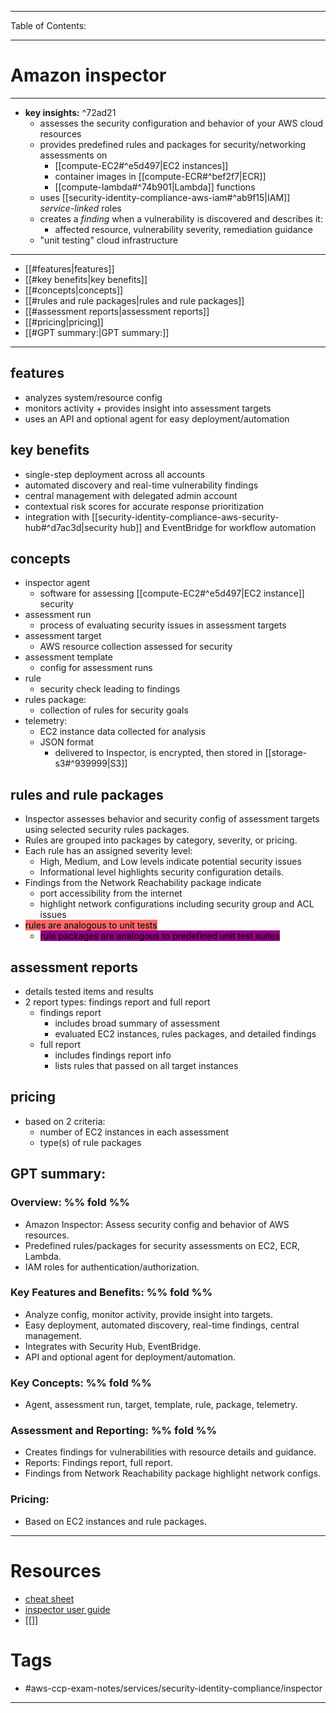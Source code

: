 
---
Table of Contents:

---
# Amazon inspector
---
- **key insights:**  ^72ad21
	- assesses the security configuration and behavior of your AWS cloud resources  
	- provides predefined rules and packages for security/networking assessments on 
		- [[compute-EC2#^e5d497|EC2 instances]]
		- container images in [[compute-ECR#^bef2f7|ECR]]
		- [[compute-lambda#^74b901|Lambda]] functions  
	- uses [[security-identity-compliance-aws-iam#^ab9f15|IAM]] *service-linked* roles
	- creates a *finding* when a vulnerability is discovered and describes it:
		- affected resource, vulnerability severity, remediation guidance
	- "unit testing" cloud infrastructure
---
- [[#features|features]]
- [[#key benefits|key benefits]]
- [[#concepts|concepts]]
- [[#rules and rule packages|rules and rule packages]]
- [[#assessment reports|assessment reports]]
- [[#pricing|pricing]]
- [[#GPT summary:|GPT summary:]]
--- 
## features
- analyzes system/resource config
- monitors activity + provides insight into assessment targets
- uses an API and optional agent for easy deployment/automation
## key benefits
- single-step deployment across all accounts
- automated discovery and real-time vulnerability findings
- central management with delegated admin account
- contextual risk scores for accurate response prioritization
- integration with [[security-identity-compliance-aws-security-hub#^d7ac3d|security hub]] and EventBridge for workflow automation
## concepts
- inspector agent
	- software for assessing [[compute-EC2#^e5d497|EC2 instance]] security
- assessment run
	- process of evaluating security issues in assessment targets
- assessment target
	- AWS resource collection assessed for security
- assessment template
	- config for assessment runs
- rule
	- security check leading to findings
- rules package:
	- collection of rules for security goals
- telemetry:
	- EC2 instance data collected for analysis
	- JSON format
		- delivered to Inspector, is encrypted, then stored in [[storage-s3#^939999|S3]]
## rules and rule packages
- Inspector assesses behavior and security config of assessment targets using selected security rules packages.
- Rules are grouped into packages by category, severity, or pricing.
- Each rule has an assigned severity level:
    - High, Medium, and Low levels indicate potential security issues 
    - Informational level highlights security configuration details.
- Findings from the Network Reachability package indicate 
	- port accessibility from the internet  
	- highlight network configurations including security group and ACL issues
- <mark style="background: #FF000094;">rules are analogous to unit tests</mark>
	- <mark style="background: #930083;">rule packages are analogous to predefined unit test suites </mark>
## assessment reports
- details tested items and results
- 2 report types: findings report and full report
	- findings report 
		- includes broad summary of assessment
		- evaluated EC2 instances, rules packages, and detailed findings
	- full report
		- includes findings report info 
		- lists rules that passed on all target instances
## pricing
- based on 2 criteria:
	- number of EC2 instances in each assessment
	- type(s) of rule packages
## GPT summary:
### Overview: %% fold %% 
- Amazon Inspector: Assess security config and behavior of AWS resources.
- Predefined rules/packages for security assessments on EC2, ECR, Lambda.
- IAM roles for authentication/authorization.
### Key Features and Benefits: %% fold %% 
- Analyze config, monitor activity, provide insight into targets.
- Easy deployment, automated discovery, real-time findings, central management.
- Integrates with Security Hub, EventBridge.
- API and optional agent for deployment/automation.
### Key Concepts: %% fold %% 
- Agent, assessment run, target, template, rule, package, telemetry.
### Assessment and Reporting: %% fold %% 
- Creates findings for vulnerabilities with resource details and guidance.
- Reports: Findings report, full report.
- Findings from Network Reachability package highlight network configs.
### Pricing: 
- Based on EC2 instances and rule packages.
--- 
# Resources
- [cheat sheet](https://tutorialsdojo.com/amazon-inspector/)
- [inspector user guide](https://docs.aws.amazon.com/inspector/latest/user/what-is-inspector.html)
- [[]]
# Tags
- #aws-ccp-exam-notes/services/security-identity-compliance/inspector  
---